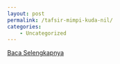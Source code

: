 ```yaml
---
layout: post
permalink: /tafsir-mimpi-kuda-nil/
categories:
    - Uncategorized
---
```


[Baca Selengkapnya](/08)